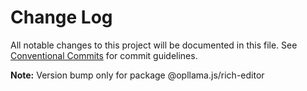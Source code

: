 # Change Log

All notable changes to this project will be documented in this file.
See [Conventional Commits](https://conventionalcommits.org) for commit guidelines.

**Note:** Version bump only for package @opllama.js/rich-editor
